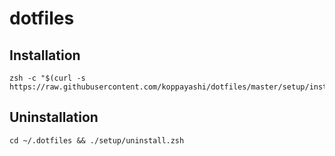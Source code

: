 # dotfiles

## Installation

```
zsh -c "$(curl -s https://raw.githubusercontent.com/koppayashi/dotfiles/master/setup/install.zsh)"
```

## Uninstallation

```
cd ~/.dotfiles && ./setup/uninstall.zsh
```
